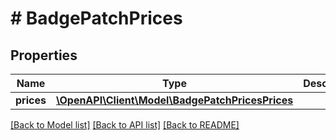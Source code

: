 # # BadgePatchPrices

## Properties

Name | Type | Description | Notes
------------ | ------------- | ------------- | -------------
**prices** | [**\OpenAPI\Client\Model\BadgePatchPricesPrices**](BadgePatchPricesPrices.md) |  | [optional]

[[Back to Model list]](../../README.md#models) [[Back to API list]](../../README.md#endpoints) [[Back to README]](../../README.md)
